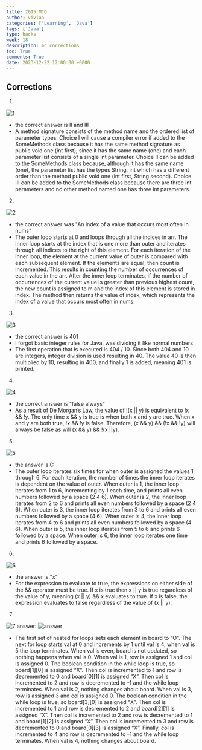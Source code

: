 ```yaml
---
title: 2015 MCQ
author: Vivian
categories: ['Learning', 'Java']
tags: ['Java']
type: hacks
week: 18
description: mc corrections
toc: True
comments: True
date: 2023-12-22 12:00:00 +0000
---
```


## Corrections
1. 
![1](/assets/img/1.png)
- the correct answer is II and III
- A method signature consists of the method name and the ordered list of parameter types. Choice I will cause a compiler error if added to the SomeMethods class because it has the same method signature as public void one (int first), since it has the same name (one) and each parameter list consists of a single int parameter. Choice II can be added to the SomeMethods class because, although it has the same name (one), the parameter list has the types String, int which has a different order than the method public void one (int first, String second). Choice III can be added to the SomeMethods class because there are three int parameters and no other method named one has three int parameters.

2. 
![2](/assets/img/2.png)
- the correct answer was "An index of a value that occurs most often in nums"
- The outer loop starts at 0 and loops through all the indices in arr. The inner loop starts at the index that is one more than outer and iterates through all indices to the right of this element. For each iteration of the inner loop, the element at the current value of outer is compared with each subsequent element. If the elements are equal, then count is incremented. This results in counting the number of occurrences of each value in the arr. After the inner loop terminates, if the number of occurrences of the current value is greater than previous highest count, the new count is assigned to m and the index of this element is stored in index. The method then returns the value of index, which represents the index of a value that occurs most often in nums.

3. 
![3](/assets/img/3.png)
- the correct answer is 401
- i forgot basic integer rules for Java, was dividing it like normal numbers
- The first operation that is executed is 404 / 10. Since both 404 and 10 are integers, integer division is used resulting in 40. The value 40 is then multiplied by 10, resulting in 400, and finally 1 is added, meaning 401 is printed.

4. 
![4](/assets/img/4.png)
- the correct answer is "false always"
- As a result of De Morgan’s Law, the value of !(x || y) is equivalent to !x && !y. The only time x && y is true is when both x and y are true. When x and y are both true, !x && !y is false. Therefore, (x && y) && (!x && !y) will always be false as will (x && y) && !(x ||y).

5. 
![5](/assets/img/5.png)
- the answer is C
- The outer loop iterates six times for when outer is assigned the values 1 through 6. For each iteration, the number of times the inner loop iterates is dependent on the value of outer. When outer is 1, the inner loop iterates from 1 to 6, incrementing by 1 each time, and prints all even numbers followed by a space (2 4 6). When outer is 2, the inner loop iterates from 2 to 6 and prints all even numbers followed by a space (2 4 6). When outer is 3, the inner loop iterates from 3 to 6 and prints all even numbers followed by a space (4 6). When outer is 4, the inner loop iterates from 4 to 6 and prints all even numbers followed by a space (4 6). When outer is 5, the inner loop iterates from 5 to 6 and prints 6 followed by a space. When outer is 6, the inner loop iterates one time and prints 6 followed by a space.

6. 
![6](/assets/img/6.png)
- the answer is "x"
- For the expression to evaluate to true, the expressions on either side of the && operator must be true. If x is true then x || y is true regardless of the value of y, meaning (x || y) && x evaluates to true. If x is false, the expression evaluates to false regardless of the value of (x || y).

7. 
![7](/assets/img/7.png)
answer:
![answer](/assets/img/answer.png)
- The first set of nested for loops sets each element in board to “O”. The next for loop starts val at 0 and increments by 1 until val is 4, when val is 5 the loop terminates. When val is even, board is not updated, so nothing happens when val is 0. When val is 1, row is assigned 1 and col is assigned 0. The boolean condition in the while loop is true, so board[1][0] is assigned “X”. Then col is incremented to 1 and row is decremented to 0 and board[0][1] is assigned “X”. Then col is incremented to 2 and row is decremented to -1 and the while loop terminates. When val is 2, nothing changes about board. When val is 3, row is assigned 3 and col is assigned 0. The boolean condition in the while loop is true, so board[3][0] is assigned “X”. Then col is incremented to 1 and row is decremented to 2 and board[2][1] is assigned “X”. Then col is incremented to 2 and row is decremented to 1 and board[1][2] is assigned “X”. Then col is incremented to 3 and row is decremented to 0 and board[0][3] is assigned “X”. Finally, col is incremented to 4 and row is decremented to -1 and the while loop terminates. When val is 4, nothing changes about board.

